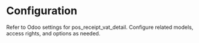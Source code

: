 # Configuration

Refer to Odoo settings for pos_receipt_vat_detail. Configure related models, access rights, and options as needed.
